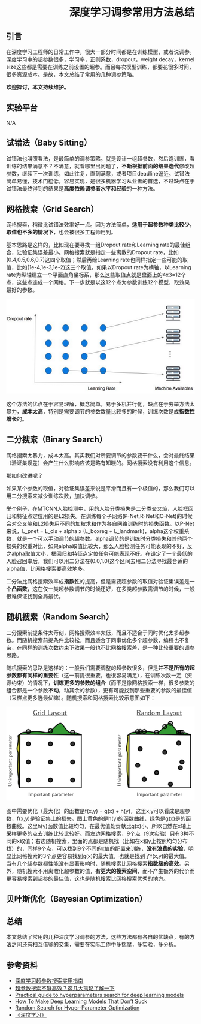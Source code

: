 # 　　　　　　深度学习调参常用方法总结
## 引言

在深度学习工程师的日常工作中，很大一部分时间都是在训练模型，或者说调参。深度学习中的超参数很多，学习率，正则系数，dropout，weight decay，kernel size这些都是需要在训练之前设置的超参。而且每次模型训练，都要花很多时间，很多资源成本。是故，本文总结了常用的几种调参策略。

**欢迎探讨，本文持续维护。**

## 实验平台

N/A

## 试错法（Baby Sitting）

试错法也叫照看法，是最简单的调参策略。就是设计一组超参数，然后跑训练，看训练的结果满意不？不满意，就看哪里出问题了，**不断根据前面的结果迭代**修改超参数，继续下一次训练，如此往复，直到满意，或者项目deadline逼近。试错法简单易懂，技术门槛低，容易实现，是很多机器学习从业者的首选，不过缺点在于试错法最终得到的结果是**高度依赖调参者水平和经验**的一种方法。

## 网格搜索（Grid Search）

网格搜索，稍微比试错法效率好一点。因为方法简单，**适用于超参数种类比较少，取值也不多的情况下**，也会被很多工程师用到。

基本思路是这样的，比如现在要寻找一组Dropout rate和Learning rate的最佳组合，让验证集误差最小。网格搜索就是指定一些离散的Dropout rate，比如(0.4,0.5,0.6,0.7)这四个取值；然后再给Learning rate也同样指定一些可能的取值，比如(1e-4,1e-3,1e-2)这三个取值，如果以Dropout rate为横轴，以Learning rate为纵轴建立一个平面直角坐标系，那么这些取值点就是盘面上的4x3=12个点，这些点连成一个网格。下一步就是以这12个点为参数训练12个模型，取效果最好的参数。

![](images/124926.png)

这个方法的优点在于容易理解，概念简单，易于多机并行化，缺点在于穷举方法太暴力，**成本太高**，特别是需要调节的参数数量比较多的时候，训练次数是成**指数性增长**的。

## 二分搜索（Binary Search）

网格搜索太暴力，成本太高。其实我们对所要调节的参数要干什么，会对最终结果（验证集误差）会产生什么影响应该是略有知晓的。网格搜索没有利用这个信息。

那如何改进呢？

如果某个参数的取值，对验证集误差来说是平滑而且有一个极值的，那么我们可以用二分搜索来减少训练次数，加快调参。

举个例子，在MTCNN人脸检测中，用的人脸分类损失是二分类交叉熵，人脸框回归和特征点定位用的是L2损失。在训练每个子网络(P-Net,R-Net和O-Net)的时候会对交叉熵和L2损失用不同的加权求和作为各自网络训练时的损失函数。以P-Net来说，L_pnet = L_cls + alpha x (L_boxreg + L_landmark)，alpha这个权重系数，就是一个可以手动调节的超参数。alpha调节的是训练时分类损失和其他两个损失的权重对比，如果alpha取值比较大，那么人脸检测任务可能表现的不好，反之alpha取值太小，框回归和特征点定位任务可能表现不好。在设定了一个最低的人脸召回率后，我们可以用二分法在(0.0,1.0)这个区间去用二分法寻找最合适的alpha值，比网格搜索要高效地多。

二分法比网格搜索效率成**指数性**的提高，但是需要超参数的取值对验证集误差是一个**凸函数**，这在仅一类超参数调节的时候还好，在多类超参数需调节的时候，一般很难保证找到全局最优。

## 随机搜索（Random Search）

二分搜索前提条件太苛刻，网格搜索效率太低，而且不适合于同时优化太多超参数。而随机搜索前提条件比较松，而且适合于同事优化多个超参数，编程也不复杂，在同样的训练次数约束下效果一般也不比网格搜索差，是一种比较重要的调参思路。

随机搜索的思路是这样的：一般我们需要调整的超参数很多，但是**并不是所有的超参数都有同样的重要性**（这一前提很重要，也很容易满足），在训练次数一定（资源约束）的情况下，**训练更多的参数的组合**（而不是像网格搜索一样，很多参数的组合都是一个参数**不动**，动其余的参数），更有可能找到那些重要的参数的最佳值（采样点更多选最优嘛）。随机搜索和网格搜索比较示意图如下：

![](images/180705.png)

图中需要优化（最大化）的函数是f(x,y) = g(x) + h(y)，这里x,y可以看成是超参数，f(x,y)是验证集上的损失。图上黄色的是h(y)的函数曲线，绿色是g(x)是的函数曲线。这里h(y)函数值比较均匀，在最优值处贡献比g(x)小，所以自然在x轴上采样更多的点去训练比较比较好。而左边网格搜索，9个点（9次实验）只有3种不同的x取值；右边随机搜索，里面的点都是随机找（比如在x和y上按照均匀分布找）的，同样9个点，可以找到9个不同的x值的配置来训练，**没有浪费的实验**，明显比网格搜索的3个点更容易找到g(x)的最大值，也就是找到了f(x,y)的最大值。当有几个超参数都性能没有显著影响时，随机搜索比网格搜索**指数级的高效**。另外，随机搜索不用离散化超参数的值，**有更大的搜索空间**，而不产生额外的代价而更容易搜索到超参的最佳值，这也是随机搜索比网格搜索优秀的地方。

## 贝叶斯优化（Bayesian Optimization）



## 总结

本文总结了常用的几种深度学习调参的方法，这些方法都有各自的优缺点，有的方法之间还有相互借鉴的交集，需要在实际工作中多揣摩，多实验，多分析。


## 参考资料

+ [深度学习超参数搜索实用指南](https://zhuanlan.zhihu.com/p/46278815)
+ [超参数搜索不够高效？这几大策略了解一下](https://zhuanlan.zhihu.com/p/46718023)
+ [Practical guide to hyperparameters search for deep learning models](https://blog.floydhub.com/guide-to-hyperparameters-search-for-deep-learning-models/)
+ [How To Make Deep Learning Models That Don’t Suck](https://blog.nanonets.com/hyperparameter-optimization/)
+ [Random Search for Hyper-Parameter Optimization](http://www.jmlr.org/papers/volume13/bergstra12a/bergstra12a.pdf)
+ [《深度学习》](https://book.douban.com/subject/27087503/)
